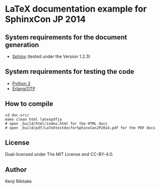 # LaTeX documentation example for SphinxCon JP 2014

## System requirements for the document generation

* [Sphinx](http://sphinx-doc.org/) (tested under the Version 1.2.3)

## System requirements for testing the code

* [Python 3](http://www.python.org/)
* [Erlang/OTP](http://www.erlang.org)

## How to compile

    cd doc-src/
    make clean html latexpdfja
    # open _build/html/index.html for the HTML docs
    # open _build/pdf/LaTeXtestdocforSphinxConJP2014.pdf for the PDF docs

## License

Dual-licensed under The MIT License and CC-BY-4.0.

## Author

Kenji Rikitake

